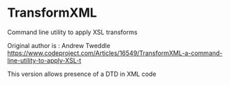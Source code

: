 # TransformXML
Command line utility to apply XSL transforms


Original author is : Andrew Tweddle
https://www.codeproject.com/Articles/16549/TransformXML-a-command-line-utility-to-apply-XSL-t

This version allows presence of a DTD in XML code
